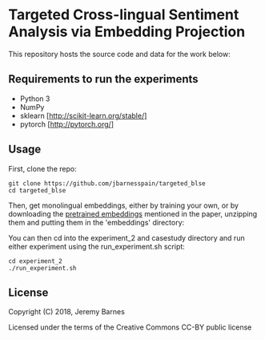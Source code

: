 Targeted Cross-lingual Sentiment Analysis via Embedding Projection
==============

This repository hosts the source code and data for the work below:


Requirements to run the experiments
--------
- Python 3
- NumPy
- sklearn [http://scikit-learn.org/stable/]
- pytorch [http://pytorch.org/]



Usage
--------

First, clone the repo:

```
git clone https://github.com/jbarnesspain/targeted_blse
cd targeted_blse
```


Then, get monolingual embeddings, either by training your own,
or by downloading the [pretrained embeddings](https://drive.google.com/open?id=1GpyF2h0j8K5TKT7y7Aj0OyPgpFc8pMNS) mentioned in the paper,
unzipping them and putting them in the 'embeddings' directory:


You can then cd into the experiment_2 and casestudy directory and
run either experiment using the run_experiment.sh script:

```
cd experiment_2
./run_experiment.sh
```


License
-------

Copyright (C) 2018, Jeremy Barnes

Licensed under the terms of the Creative Commons CC-BY public license
